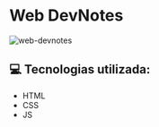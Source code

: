 # Web DevNotes
![web-devnotes](https://github.com/eapldev/web-devnotes/assets/157761844/f71e93ce-cadd-4379-8b8b-930ea79f3113)


<div>
  <h2>💻 Tecnologias utilizada:</h2>
  <ul>
    <li>HTML</li>
    <li>CSS</li>
    <li>JS</li>
  </ul>
</div>
